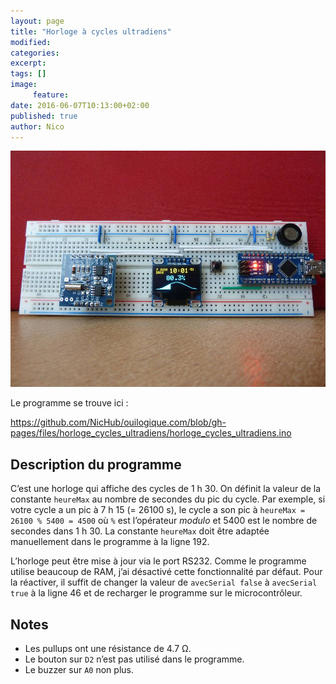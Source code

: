 ```yaml
---
layout: page
title: "Horloge à cycles ultradiens"
modified:
categories:
excerpt:
tags: []
image:
     feature:
date: 2016-06-07T10:13:00+02:00
published: true
author: Nico
---
```


![...](/files/horloge_cycles_ultradiens/horloge_cycles_ultradiens_lowres.jpg)

Le programme se trouve ici :

<https://github.com/NicHub/ouilogique.com/blob/gh-pages/files/horloge_cycles_ultradiens/horloge_cycles_ultradiens.ino>


## Description du programme

C’est une horloge qui affiche des cycles de 1 h 30. On définit la valeur de la constante `heureMax` au nombre de secondes du pic du cycle. Par exemple, si votre cycle a un pic à 7 h 15 (= 26100 s), le cycle a son pic à `heureMax = 26100 % 5400 = 4500` où `%` est l’opérateur *modulo* et 5400 est le nombre de secondes dans 1 h 30. La constante `heureMax` doit être adaptée manuellement dans le programme à la ligne 192.

L’horloge peut être mise à jour via le port RS232. Comme le programme utilise beaucoup de RAM, j’ai désactivé cette fonctionnalité par défaut. Pour la réactiver, il suffit de changer la valeur de `avecSerial false` à `avecSerial true` à la ligne 46 et de recharger le programme sur le microcontrôleur.

## Notes

- Les pullups ont une résistance de 4.7 Ω.
- Le bouton sur `D2` n’est pas utilisé dans le programme.
- Le buzzer sur `A0` non plus.

